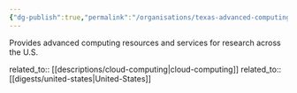 ```yaml
---
{"dg-publish":true,"permalink":"/organisations/texas-advanced-computing-center/","title":"Texas Advanced Computing Center"}
---
```



Provides advanced computing resources and services for research across the U.S.

related_to:: [[descriptions/cloud-computing\|cloud-computing]]
related_to:: [[digests/united-states\|United-States]]
